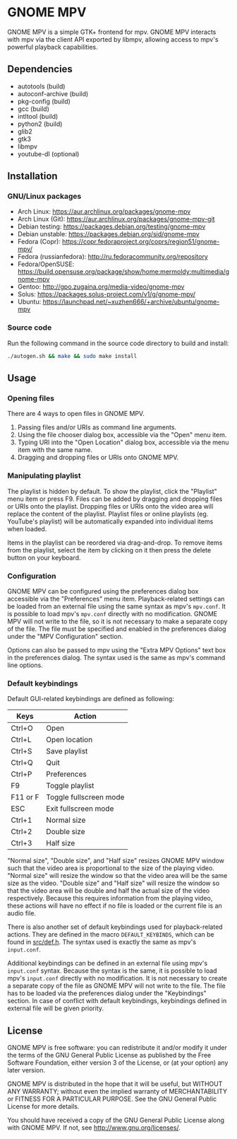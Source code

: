 # GNOME MPV

GNOME MPV is a simple GTK+ frontend for mpv. GNOME MPV interacts with mpv via
the client API exported by libmpv, allowing access to mpv's powerful playback
capabilities.

## Dependencies

- autotools (build)
- autoconf-archive (build)
- pkg-config (build)
- gcc (build)
- intltool (build)
- python2 (build)
- glib2
- gtk3
- libmpv
- youtube-dl (optional)

## Installation

### GNU/Linux packages
- Arch Linux: https://aur.archlinux.org/packages/gnome-mpv
- Arch Linux (Git): https://aur.archlinux.org/packages/gnome-mpv-git
- Debian testing: https://packages.debian.org/testing/gnome-mpv
- Debian unstable: https://packages.debian.org/sid/gnome-mpv
- Fedora (Copr): https://copr.fedoraproject.org/coprs/region51/gnome-mpv/
- Fedora (russianfedora): http://ru.fedoracommunity.org/repository
- Fedora/OpenSUSE: https://build.opensuse.org/package/show/home:mermoldy:multimedia/gnome-mpv
- Gentoo: http://gpo.zugaina.org/media-video/gnome-mpv
- Solus: https://packages.solus-project.com/v1/g/gnome-mpv/
- Ubuntu: https://launchpad.net/~xuzhen666/+archive/ubuntu/gnome-mpv

### Source code
Run the following command in the source code directory to build and install:

```sh
./autogen.sh && make && sudo make install
```

## Usage

### Opening files
There are 4 ways to open files in GNOME MPV.

1. Passing files and/or URIs as command line arguments.
2. Using the file chooser dialog box, accessible via the "Open" menu item.
3. Typing URI into the "Open Location" dialog box, accessible via the
   menu item with the same name.
4. Dragging and dropping files or URIs onto GNOME MPV.

### Manipulating playlist
The playlist is hidden by default. To show the playlist, click the "Playlist"
menu item or press F9. Files can be added by dragging and dropping files or URIs
onto the playlist. Dropping files or URIs onto the video area will replace the
content of the playlist. Playlist files or online playlists (eg. YouTube's
playlist) will be automatically expanded into individual items when loaded.

Items in the playlist can be reordered via drag-and-drop. To remove items from
the playlist, select the item by clicking on it then press the delete button on
your keyboard.

### Configuration
GNOME MPV can be configured using the preferences dialog box accessible via the
"Preferences" menu item. Playback-related settings can be loaded from an
external file using the same syntax as mpv's `mpv.conf`. It is possible to load
mpv's `mpv.conf` directly with no modification. GNOME MPV will not write to the
file, so it is not necessary to make a separate copy of the file. The file must
be specified and enabled in the preferences dialog under the "MPV Configuration"
section.

Options can also be passed to mpv using the "Extra MPV Options" text box in the
preferences dialog. The syntax used is the same as mpv's command line options.

### Default keybindings
Default GUI-related keybindings are defined as following:

|Keys		|Action			|
|---------------|-----------------------|
|Ctrl+O		|Open			|
|Ctrl+L		|Open location		|
|Ctrl+S		|Save playlist		|
|Ctrl+Q		|Quit			|
|Ctrl+P		|Preferences		|
|F9		|Toggle playlist	|
|F11 or F	|Toggle fullscreen mode	|
|ESC   		|Exit fullscreen mode	|
|Ctrl+1		|Normal size		|
|Ctrl+2		|Double size		|
|Ctrl+3		|Half size		|

"Normal size", "Double size", and "Half size" resizes GNOME MPV window such that
the video area is proportional to the size of the playing video. "Normal size"
will resize the window so that the video area will be the same size as the
video. "Double size" and "Half size" will resize the window so that the video
area will be double and half the actual size of the video respectively. Because
this requires information from the playing video, these actions will have no
effect if no file is loaded or the current file is an audio file.

There is also another set of default keybindings used for playback-related
actions. They are defined in the macro `DEFAULT_KEYBINDS`, which can be found
in [src/def.h](https://github.com/gnome-mpv/gnome-mpv/blob/master/src/def.h).
The syntax used is exactly the same as mpv's `input.conf`.

Additional keybindings can be defined in an external file using mpv's
`input.conf` syntax. Because the syntax is the same, it is possible to load
mpv's `input.conf` directly with no modification. It is not necessary to create
a separate copy of the file as GNOME MPV will not write to the file. The file
has to be loaded via the preferences dialog under the "Keybindings" section. In
case of conflict with default keybindings, keybindings defined in external file
will be given priority.

## License

GNOME MPV is free software: you can redistribute it and/or modify
it under the terms of the GNU General Public License as published by
the Free Software Foundation, either version 3 of the License, or
(at your option) any later version.

GNOME MPV is distributed in the hope that it will be useful,
but WITHOUT ANY WARRANTY; without even the implied warranty of
MERCHANTABILITY or FITNESS FOR A PARTICULAR PURPOSE.  See the
GNU General Public License for more details.

You should have received a copy of the GNU General Public License
along with GNOME MPV.  If not, see <http://www.gnu.org/licenses/>.

